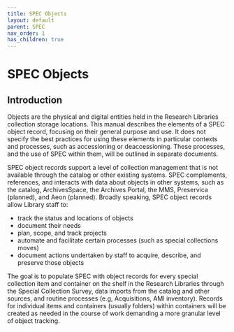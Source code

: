 ```yaml
---
title: SPEC Objects
layout: default
parent: SPEC
nav_order: 1
has_children: true
---
```


# SPEC Objects

## Introduction
Objects are the physical and digital entities held in the Research Libraries collection storage locations. This manual describes the elements of a SPEC object record, focusing on their general purpose and use. It does not specify the best practices for using these elements in particular contexts and processes, such as accessioning or deaccessioning. These processes, and the use of SPEC within them, will be outlined in separate documents.

SPEC object records support a level of collection management that is not available through the catalog or other existing systems. SPEC complements, references, and interacts with data about objects in other systems, such as the catalog, ArchivesSpace, the Archives Portal, the MMS, Preservica (planned), and Aeon (planned). Broadly speaking, SPEC object records allow Library staff to:
- track the status and locations of objects
- document their needs
- plan, scope, and track projects
- automate and facilitate certain processes (such as special collections moves)
- document actions undertaken by staff to acquire, describe, and preserve those objects

The goal is to populate SPEC with object records for every special collection item and container on the shelf in the Research Libraries through the Special Collection Survey, data imports from the catalog and other sources, and routine processes (e.g, Acquisitions, AMI inventory). Records for individual items and containers (usually folders) within containers will be created as needed in the course of work demanding a more granular level of object tracking.